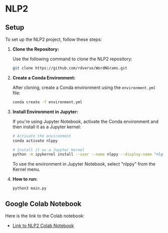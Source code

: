 # NLP2

## Setup

To set up the NLP2 project, follow these steps:

1. **Clone the Repository:**

    Use the following command to clone the NLP2 repository:

    ```bash
    git clone https://github.com/rdverse/WordNGrams.git
    ```

2. **Create a Conda Environment:**

    After cloning, create a Conda environment using the `environment.yml` file:

    ```bash
    conda create -f environment.yml
    ```

3. **Install Environment in Jupyter:**

    If you're using Jupyter Notebook, activate the Conda environment and then install it as a Jupyter kernel:

    ```bash
    # Activate the environment
    conda activate nlppy

    # Install it as a Jupyter kernel
    python -m ipykernel install --user --name nlppy --display-name "nlppy"
    ```

    <!-- Replace `nlppy` with the name of the Conda environment you created.  -->

    To use the environment in Jupyter Notebook, select "nlppy" from the Kernel menu.

4. **How to run:**
    ```
    python3 main.py
    ```


## Google Colab Notebook

Here is the link to the Colab notebook:
- [Link to NLP2 Colab Notebook](#link-to-colab-notebook)